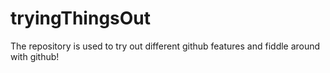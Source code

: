 # tryingThingsOut
The repository is used to try out different github features and fiddle around with github!
